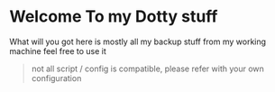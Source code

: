 # Welcome To my Dotty stuff #
What will you got here is mostly all my backup stuff from my working machine
feel free to use it
> not all script / config is compatible, please refer with your own configuration 
